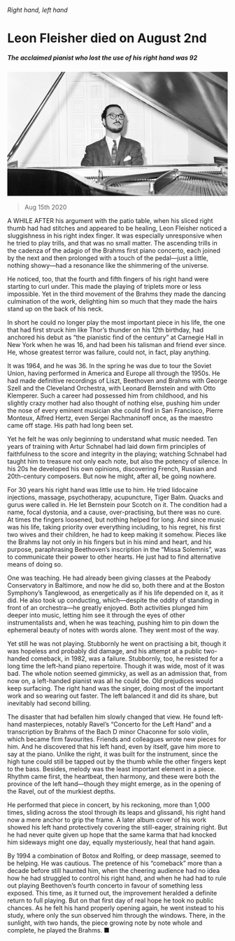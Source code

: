 ###### Right hand, left hand

# Leon Fleisher died on August 2nd 

##### The acclaimed pianist who lost the use of his right hand was 92 

![image](images/20200815_OBP501.jpg) 

> Aug 15th 2020 

A  WHILE AFTER his argument with the patio table, when his sliced right thumb had had stitches and appeared to be healing, Leon Fleisher noticed a sluggishness in his right index finger. It was especially unresponsive when he tried to play trills, and that was no small matter. The ascending trills in the cadenza of the adagio of the Brahms first piano concerto, each joined by the next and then prolonged with a touch of the pedal—just a little, nothing showy—had a resonance like the shimmering of the universe.

He noticed, too, that the fourth and fifth fingers of his right hand were starting to curl under. This made the playing of triplets more or less impossible. Yet in the third movement of the Brahms they made the dancing culmination of the work, delighting him so much that they made the hairs stand up on the back of his neck.


In short he could no longer play the most important piece in his life, the one that had first struck him like Thor’s thunder on his 12th birthday, had anchored his debut as “the pianistic find of the century” at Carnegie Hall in New York when he was 16, and had been his talisman and friend ever since. He, whose greatest terror was failure, could not, in fact, play anything.

It was 1964, and he was 36. In the spring he was due to tour the Soviet Union, having performed in America and Europe all through the 1950s. He had made definitive recordings of Liszt, Beethoven and Brahms with George Szell and the Cleveland Orchestra, with Leonard Bernstein and with Otto Klemperer. Such a career had possessed him from childhood, and his slightly crazy mother had also thought of nothing else, pushing him under the nose of every eminent musician she could find in San Francisco, Pierre Monteux, Alfred Hertz, even Sergei Rachmaninoff once, as the maestro came off stage. His path had long been set.

Yet he felt he was only beginning to understand what music needed. Ten years of training with Artur Schnabel had laid down firm principles of faithfulness to the score and integrity in the playing; watching Schnabel had taught him to treasure not only each note, but also the potency of silence. In his 20s he developed his own opinions, discovering French, Russian and 20th-century composers. But now he might, after all, be going nowhere.

For 30 years his right hand was little use to him. He tried lidocaine injections, massage, psychotherapy, acupuncture, Tiger Balm. Quacks and gurus were called in. He let Bernstein pour Scotch on it. The condition had a name, focal dystonia, and a cause, over-practising, but there was no cure. At times the fingers loosened, but nothing helped for long. And since music was his life, taking priority over everything including, to his regret, his first two wives and their children, he had to keep making it somehow. Pieces like the Brahms lay not only in his fingers but in his mind and heart, and his purpose, paraphrasing Beethoven’s inscription in the “Missa Solemnis”, was to communicate their power to other hearts. He just had to find alternative means of doing so.

One was teaching. He had already been giving classes at the Peabody Conservatory in Baltimore, and now he did so, both there and at the Boston Symphony’s Tanglewood, as energetically as if his life depended on it, as it did. He also took up conducting, which—despite the oddity of standing in front of an orchestra—he greatly enjoyed. Both activities plunged him deeper into music, letting him see it through the eyes of other instrumentalists and, when he was teaching, pushing him to pin down the ephemeral beauty of notes with words alone. They went most of the way.

Yet still he was not playing. Stubbornly he went on practising a bit, though it was hopeless and probably did damage, and his attempt at a public two-handed comeback, in 1982, was a failure. Stubbornly, too, he resisted for a long time the left-hand piano repertoire. Though it was wide, most of it was bad. The whole notion seemed gimmicky, as well as an admission that, from now on, a left-handed pianist was all he could be. Old prejudices would keep surfacing. The right hand was the singer, doing most of the important work and so wearing out faster. The left balanced it and did its share, but inevitably had second billing.

The disaster that had befallen him slowly changed that view. He found left-hand masterpieces, notably Ravel’s “Concerto for the Left Hand” and a transcription by Brahms of the Bach D minor Chaconne for solo violin, which became firm favourites. Friends and colleagues wrote new pieces for him. And he discovered that his left hand, even by itself, gave him more to say at the piano. Unlike the right, it was built for the instrument, since the high tune could still be tapped out by the thumb while the other fingers kept to the bass. Besides, melody was the least important element in a piece. Rhythm came first, the heartbeat, then harmony, and these were both the province of the left hand—though they might emerge, as in the opening of the Ravel, out of the murkiest depths.

He performed that piece in concert, by his reckoning, more than 1,000 times, sliding across the stool through its leaps and glissandi, his right hand now a mere anchor to grip the frame. A later album cover of his work showed his left hand protectively covering the still-eager, straining right. But he had never quite given up hope that the same karma that had knocked him sideways might one day, equally mysteriously, heal that hand again.

By 1994 a combination of Botox and Rolfing, or deep massage, seemed to be helping. He was cautious. The pretence of his “comeback” more than a decade before still haunted him, when the cheering audience had no idea how he had struggled to control his right hand, and when he had had to rule out playing Beethoven’s fourth concerto in favour of something less exposed. This time, as it turned out, the improvement heralded a definite return to full playing. But on that first day of real hope he took no public chances. As he felt his hand properly opening again, he went instead to his study, where only the sun observed him through the windows. There, in the sunlight, with two hands, the piece growing note by note whole and complete, he played the Brahms. ■

